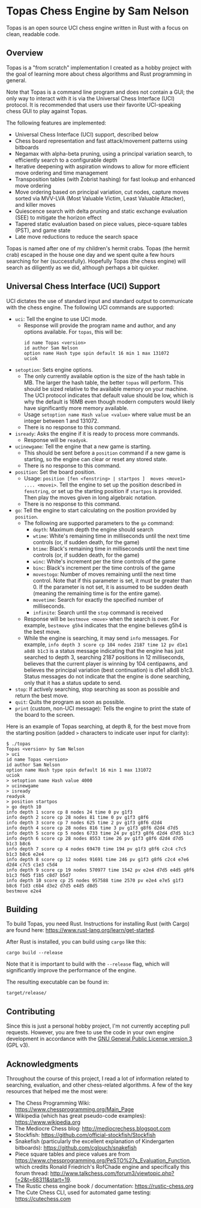 # Topas Chess Engine by Sam Nelson

Topas is an open source UCI chess engine written in Rust with a focus on clean, readable code.

## Overview

Topas is a "from scratch" implementation I created as a hobby project with the goal of learning more about chess algorithms and Rust programming in general.

Note that Topas is a command line program and does not contain a GUI; the only way to interact with it is via the Universal Chess Interface (UCI) protocol.  It is recommended that users use their favorite UCI-speaking chess GUI to play against Topas.

The following features are implemented:
 * Universal Chess Interface (UCI) support, described below
 * Chess board representation and fast attack/movement patterns using bitboards
 * Negamax with alpha-beta pruning, using a principal variation search, to efficiently search to a configurable depth
 * Iterative deepening with aspiration windows to allow for more efficient move ordering and time management
 * Transposition tables (with Zobrist hashing) for fast lookup and enhanced move ordering
 * Move ordering based on principal variation, cut nodes, capture moves sorted via MVV-LVA (Most Valuable Victim, Least Valuable Attacker), and killer moves
 * Quiescence search with delta pruning and static exchange evaluation (SEE) to mitigate the horizon effect
 * Tapered static evaluation based on piece values, piece-square tables (PST), and game state
 * Late move reductions to reduce the search space

Topas is named after one of my children's hermit crabs.  Topas (the hermit crab) escaped in the house one day and we spent quite a few hours searching for her (successfully).  Hopefully Topas (the chess engine) will search as diligently as we did, although perhaps a bit quicker.

## Universal Chess Interface (UCI) Support

UCI dictates the use of standard input and standard output to communicate with the chess engine.  The following UCI commands are supported:

 * `uci`: Tell the engine to use UCI mode.
    * Response will provide the program name and author, and any options available.  For `topas`, this will be:
        ```
        id name Topas <version>
        id author Sam Nelson
        option name Hash type spin default 16 min 1 max 131072
        uciok
        ```
 * `setoption`: Sets engine options.
    * The only currently available option is the size of the hash table in MB.  The larger the hash table, the better `topas` will perform.  This should be sized relative to the available memory on your machine.  The UCI protocol indicates that default value should be low, which is why the default is 16MB even though modern computers would likely have significantly more memory available.
    * Usage `setoption name Hash value <value>` where value must be an integer between 1 and 131072.
    * There is no response to this command.
 * `isready`: Asks the engine if it is ready to process more commands.
    * Response will be `readyok`.
 * `ucinewgame`: Tell the engine that a new game is starting.
    * This should be sent before a `position` command if a new game is starting, so the engine can clear or reset any stored state.
    * There is no response to this command.
 * `position`: Set the board position.
    * Usage: `position [fen <fenstring> | startpos ]  moves <move1> .... <movei>`.  Tell the engine to set up the position described in `fenstring`, or set up the starting position if `startpos` is provided.  Then play the moves given in long algebraic notation.
    * There is no response to this command.
 * `go`: Tell the engine to start calculating on the position provided by `position`.
    * The following are supported parameters to the `go` command:
       * `depth`: Maximum depth the engine should search
       * `wtime`: White's remaining time in milliseconds until the next time controls (or, if sudden death, for the game)
       * `btime`: Black's remaining time in milliseconds until the next time controls (or, if sudden death, for the game)
       * `winc`: White's increment per the time controls of the game
       * `binc`: Black's increment per the time controls of the game
       * `movestogo`: Number of moves remaining until the next time control.  Note that if this parameter is set, it must be greater than 0.  If the parameter is not set, it is assumed to be sudden death (meaning the remaining time is for the entire game).
       * `movetime`: Search for exactly the specified number of milliseconds.
       * `infinite`: Search until the `stop` command is received
    * Response will be `bestmove <move>` when the search is over.  For example, `bestmove g5h4` indicates that the engine believes g5h4 is the best move.
    * While the engine is searching, it may send `info` messages.  For example, `info depth 3 score cp 104 nodes 2187 time 12 pv d1e1 a8d8 b1c3` is a status message indicating that the engine has just searched to depth 3, searching 2187 positions in 12 milliseconds, believes that the current player is winning by 104 centipawns, and believes the principal variation (best continuation) is d1e1 a8d8 b1c3.  Status messages do not indicate that the engine is done searching, only that it has a status update to send.
 * `stop`: If actively searching, stop searching as soon as possible and return the best move.
 * `quit`: Quits the program as soon as possible.
 * `print` (custom, non-UCI message): Tells the engine to print the state of the board to the screen.

Here is an example of Topas searching, at depth 8, for the best move from the starting position (added `>` characters to indicate user input for clarity):

```
$ ./topas
Topas <version> by Sam Nelson
> uci
id name Topas <version>
id author Sam Nelson
option name Hash type spin default 16 min 1 max 131072
uciok
> setoption name Hash value 4000
> ucinewgame
> isready
readyok
> position startpos
> go depth 10
info depth 1 score cp 8 nodes 24 time 0 pv g1f3 
info depth 2 score cp 28 nodes 81 time 0 pv g1f3 g8f6 
info depth 3 score cp 7 nodes 625 time 2 pv g1f3 g8f6 d2d4 
info depth 4 score cp 28 nodes 816 time 3 pv g1f3 g8f6 d2d4 d7d5 
info depth 5 score cp 5 nodes 6733 time 24 pv g1f3 g8f6 d2d4 d7d5 b1c3 
info depth 6 score cp 28 nodes 8553 time 26 pv g1f3 g8f6 d2d4 d7d5 b1c3 b8c6 
info depth 7 score cp 4 nodes 69470 time 194 pv g1f3 g8f6 c2c4 c7c5 b1c3 b8c6 e2e4 
info depth 8 score cp 12 nodes 91691 time 246 pv g1f3 g8f6 c2c4 e7e6 d2d4 c7c5 c1e3 c5d4 
info depth 9 score cp 19 nodes 570977 time 1542 pv e2e4 d7d5 e4d5 g8f6 b1c3 f6d5 f1b5 c8d7 b5d7 
info depth 10 score cp 25 nodes 957588 time 2570 pv e2e4 e7e5 g1f3 b8c6 f1d3 c6b4 d3e2 d7d5 e4d5 d8d5 
bestmove e2e4 
```

## Building

To build Topas, you need Rust.  Instructions for installing Rust (with Cargo) are found here: https://www.rust-lang.org/learn/get-started.

After Rust is installed, you can build using `cargo` like this:

```
cargo build --release
```

Note that it is important to build with the `--release` flag, which will significantly improve the performance of the engine.

The resulting executable can be found in:

```
target/release/
```

## Contributing

Since this is just a personal hobby project, I'm not currently accepting pull requests.  However, you are free to use the code in your own engine development in accordance with the [GNU General Public License version 3](LICENSE) (GPL v3).

## Acknowledgments

Throughout the course of this project, I read a lot of information related to searching, evaluation, and other chess-related algorithms.  A few of the key resources that helped me the most were:
 * The Chess Programming Wiki: https://www.chessprogramming.org/Main_Page
 * Wikipedia (which has great pseudo-code examples): https://www.wikipedia.org
 * The Mediocre Chess blog: http://mediocrechess.blogspot.com
 * Stockfish: https://github.com/official-stockfish/Stockfish
 * Snakefish (particularly the excellent explanation of Kindergarten bitboards): https://github.com/cglouch/snakefish
 * Piece square tables and piece values are from https://www.chessprogramming.org/PeSTO%27s_Evaluation_Function, which credits Ronald Friedrich's RofChade engine and specifically this forum thread: http://www.talkchess.com/forum3/viewtopic.php?f=2&t=68311&start=19.
 * The Rustic chess engine book / documentation: https://rustic-chess.org
 * The Cute Chess CLI, used for automated game testing: https://cutechess.com
